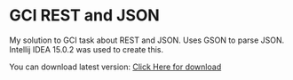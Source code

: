 # GCI REST and JSON
My solution to GCI task about REST and JSON. Uses GSON to parse JSON.
Intellij IDEA 15.0.2 was used to create this.

You can download latest version:
[Click Here for download](https://github.com/PoprostuRonin/GCI-RESTandJSON/tree/master/out/artifacts/GCI_RESTandJSON_jar/GCI-RESTandJSON.jar)